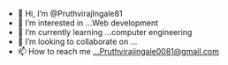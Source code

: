 - 👋 Hi, I’m @PruthvirajIngale81
- 👀 I’m interested in ...Web development 
- 🌱 I’m currently learning ...computer engineering 
- 💞️ I’m looking to collaborate on ...
- 📫 How to reach me ...Pruthvirajingale0081@gmail.com 

<!---
PruthvirajIngale81/PruthvirajIngale81 is a ✨ special ✨ repository because its `README.md` (this file) appears on your GitHub profile.
You can click the Preview link to take a look at your changes.
--->
